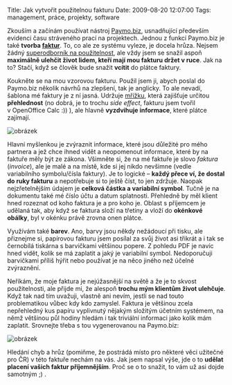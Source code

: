 Title: Jak vytvořit použitelnou fakturu
Date: 2009-08-20 12:07:00
Tags: management, práce, projekty, software

Zkouším a začínám používat nástroj [Paymo.biz](http://www.paymo.biz), usnadňující především evidenci času stráveného prací na projektech. Jednou z funkcí Paymo.biz je
také **tvorba [faktur](http://www.jakpodnikat.cz/faktury-doklady.php)**. To, co ale ze systému vyleze, je docela hrůza. Nejsem žádný [superodborník na použitelnost](http://jankorbel.cz/), ale vždy jsem se snažil aspoň **maximálně ulehčit život lidem, kteří mají mou fakturu držet v ruce**. Jak na to? Stačí, když se člověk bude snažit **vcítit** do plátce faktury.

Koukněte se na mou vzorovou fakturu. Použil jsem ji, abych poslal do Paymo.biz několik návrhů na zlepšení, tak je anglicky. To ale nevadí, šablona mé faktury je z ní jasná. Udržuje [mřížku](http://www.slideshare.net/huer1278ft/grids-are-good-right), která zajišťuje určitou **přehlednost** (no dobrá, je to trochu *side effect*, fakturu jsem tvořil v OpenOffice Calc :)) ), ale hlavně **vyzdvihuje informace**, které plátce zajímají.

![obrázek](|filename|/images/115.jpg)

Hlavní myšlenkou je zvýraznit informace, které jsou důležité pro mého partnera a jež chce ihned vidět a neopomenout informace, které by na faktuře měly být ze zákona. Všimněte si, že na mé faktuře je slovo *faktura* (*invoice*), ale je malé a na místě, kde si jej nikdo nevšimne (vedle variabilního symbolu/čísla faktury). Je to logické – **každý přece ví, že dostal do ruky fakturu** a nepotřebuje si to ještě číst, to jen zdržuje. Naopak nejzřetelnějším údajem je **celková částka a variabilní symbol**. Tučně je na dokumentu také mé číslo účtu a datum splatnosti. Přehledně by měl klient hned rozeznat od koho faktura je a pro koho je. Oblast s příjemcem je udělaná tak, aby když se faktura složí na třetiny a vloží do **okénkové obálky**, byl v okénku právě zrovna onen plátce.

Využívám také **barev**. Ano, barvy jsou někdy nežádoucí při tisku, ale přiznejme si, papírovou fakturu jsem posílal za svůj život asi třikrát a i tak se černobílá tiskárna s barvičkami většinou popere. Z pohledu PDF je navíc hned vidět, kolik se má zaplatit a jaký je variabilní symbol. Nedoporučuji barvičkami příliš hýřit nebo používat je na něco jiného než účelné zvýraznění.

Neříkám, že moje faktura je nejúžasnější na světě a že je to skvost použitelnosti, ale přijde mi, že alespoň **trochu mým klientům život ulehčuje**. Když tak nad tím uvažuji, vlastně ani nevím, jestli se nad touto problematikou vůbec kdy kdo zamyslel. Faktura je většinou zcela nepřehledný kus papíru vyplivnutý nějakým složitým účetním systémem, na němž většinou půl hodiny hledám i tak triviální informaci jako kolik mám zaplatit. Srovnejte třeba s tou vygenerovanou na Paymo.biz:

![obrázek](|filename|/images/116.jpg)

Hledání chyb a hrůz (pomiňme, že postrádá místo pro některé věci užitečné pro ČR) v této faktuře nechám na vás. Jak jsem napsal výše, jde o to **udělat placení vašich faktur příjemnějším**. Proč se o to snažit, to vám už asi dojde samotným ;) .